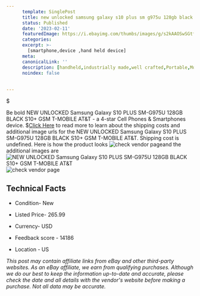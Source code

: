 ```yaml
---
      template: SinglePost
      title: new unlocked samsung galaxy s10 plus sm g975u 128gb black s10 gsm t mobile at t
      status: Published
      date: '2023-02-11'
      featuredImage: https://i.ebayimg.com/thumbs/images/g/s2kAAOSwSGtfGLHc/s-l225.jpg
      categories: 
      excerpt: >-
        [smartphone,device ,hand held device]
      meta:
      canonicalLink: ''
      description: [handheld,industrially made,well crafted,Portable,Mobile,Compact,Convenient,Lightweight,Maneuverable,Man-portable,Miniature,Carriable,Hand-held,Light,Holdable,Transportable,Mobile device,Pocket-sized,On-the-go,Wireless,Cordless,Compact size,Convenient size, smartphone,device ,hand held device]
      noindex: false
      
        
---
```

$

Be bold NEW UNLOCKED Samsung Galaxy S10 PLUS SM-G975U 128GB BLACK S10+ GSM T-MOBILE AT&T - a 4-star Cell Phones & Smartphones device.
$[Click Here](https://www.ebay.com/itm/154017110769?hash=item23dc229af1%3Ag%3As2kAAOSwSGtfGLHc&mkevt=1&mkcid=1&mkrid=711-53200-19255-0&campid=%253CePNCampaignId%253E&customid=%253CreferenceId%253E&toolid=10049) to read more to learn about the shipping costs and additional image urls for the NEW UNLOCKED Samsung Galaxy S10 PLUS SM-G975U 128GB BLACK S10+ GSM T-MOBILE AT&T. Shipping cost is undefined. Here is how the product looks ![check vendor page](https://i.ebayimg.com/thumbs/images/g/s2kAAOSwSGtfGLHc/s-l225.jpg)and the additional images are![NEW UNLOCKED Samsung Galaxy S10 PLUS SM-G975U 128GB BLACK S10+ GSM T-MOBILE AT&T](https://i.ebayimg.com/images/g/s2kAAOSwSGtfGLHc/s-l1200.jpg)![check vendor page](https://origin-galleryplus.ebayimg.com/ws/web/154017110769_2_0_1/225x225.jpg,https://origin-galleryplus.ebayimg.com/ws/web/154017110769_3_0_1/225x225.jpg,https://origin-galleryplus.ebayimg.com/ws/web/154017110769_4_0_1/225x225.jpg,https://origin-galleryplus.ebayimg.com/ws/web/154017110769_5_0_1/225x225.jpg)



 ## Technical Facts 



     
      

 - Condition- New 


      

 - Listed Price- 265.99 


      

 - Currency- USD 


      

 - Feedback score - 14186 


      

 - Location - US 


      
      

 *_This post may contain affiliate links from eBay and other third-party websites. As an eBay affiliate, we earn from qualifying purchases. Although we do our best to keep the information up-to-date and accurate, please check the date and all details with the vendor's website before making a purchase. Not all data may be accurate._*






